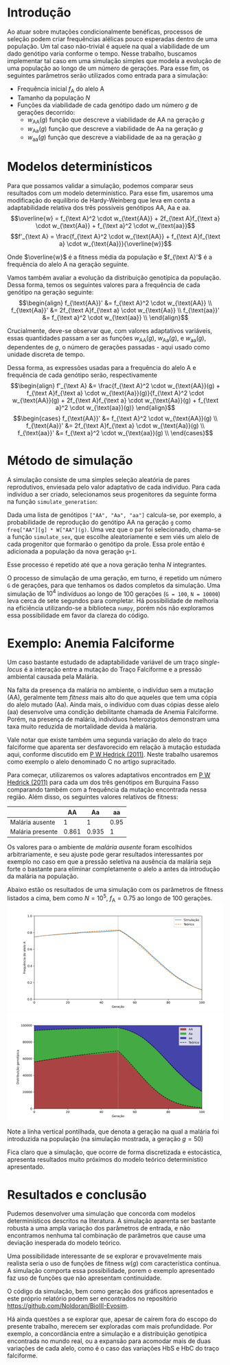 # Introdução

Ao atuar sobre mutações condicionalmente benéficas, processos de seleção podem criar frequências alélicas pouco esperadas dentro de uma população. Um tal caso não-trivial é aquele na qual a viabilidade de um dado genótipo varia conforme o tempo.
Nesse trabalho, buscamos implementar tal caso em uma simulação simples que modela a evolução de uma população ao longo de um número de gerações.
Para esse fim, os seguintes parâmetros serão utilizados como entrada para a simulação:
- Frequência inicial $f_{\text{A}}$ do alelo $\text{A}$ 
- Tamanho da população $N$
- Funções da viabilidade de cada genótipo dado um número $g$ de gerações decorrido:
	- $w_{\text{AA}}(g)$ função que descreve a viabilidade de $\text{AA}$ na geração $g$
	- $w_{\text{Aa}}(g)$ função que descreve a viabilidade de $\text{Aa}$ na geração $g$
	- $w_{\text{aa}}(g)$ função que descreve a viabilidade de $\text{aa}$ na geração $g$

# Modelos determinísticos

Para que possamos validar a simulação, podemos comparar seus resultados com um modelo determinístico. Para esse fim, usaremos uma modificação do equilíbrio de Hardy-Weinberg que leva em conta a adaptabilidade relativa dos três possíveis genótipos $\text{AA}$, $\text{Aa}$ e $\text{aa}$.
$$\overline{w} = f_{\text A}^2 \cdot w_{\text{AA}} + 2f_{\text A}f_{\text a} \cdot w_{\text{Aa}} + f_{\text a}^2 \cdot w_{\text{aa}}$$
$$f'_{\text A} = \frac{f_{\text A}^2 \cdot w_{\text{AA}} + f_{\text A}f_{\text a} \cdot w_{\text{Aa}}}{\overline{w}}$$

Onde $\overline{w}$ é a fitness média da população e $f_{\text A}'$ é a frequência do alelo $\text{A}$ na geração seguinte.

Vamos também avaliar a evolução da distribuição genotípica da população. Dessa forma, temos os seguintes valores para a frequência de cada genótipo na geração seguinte:
$$\begin{align}
f_{\text{AA}}' &= f_{\text A}^2 \cdot w_{\text{AA}} \\
f_{\text{Aa}}' &= 2f_{\text A}f_{\text a} \cdot w_{\text{Aa}} \\
f_{\text{aa}}' &= f_{\text a}^2 \cdot w_{\text{aa}} \\
\end{align}$$

Crucialmente, deve-se observar que, com valores adaptativos variáveis, essas quantidades passam a ser as funções $w_{\text{AA}}(g)$, $w_{\text{Aa}}(g)$, e  $w_{\text{aa}}(g)$, dependentes de $g$, o número de gerações passadas - aqui usado como unidade discreta de tempo.

Dessa forma, as expressões usadas para a frequência do alelo $\text{A}$ e frequência de cada genótipo serão, respectivamente
$$\begin{align}
f'_{\text A} &= \frac{f_{\text A}^2 \cdot w_{\text{AA}}(g) + f_{\text A}f_{\text a} \cdot w_{\text{Aa}}(g)}{f_{\text A}^2 \cdot w_{\text{AA}}(g) + 2f_{\text A}f_{\text a} \cdot w_{\text{Aa}}(g) + f_{\text a}^2 \cdot w_{\text{aa}}(g)}
\end{align}$$
$$\begin{cases}
f_{\text{AA}}' &= f_{\text A}^2 \cdot w_{\text{AA}}(g) \\
f_{\text{Aa}}' &= 2f_{\text A}f_{\text a} \cdot w_{\text{Aa}}(g) \\
f_{\text{aa}}' &= f_{\text a}^2 \cdot w_{\text{aa}}(g) \\
\end{cases}$$

# Método de simulação

A simulação consiste de uma simples seleção aleatória de pares reprodutivos, enviesada pelo valor adaptativo de cada indivíduo. Para cada indivíduo a ser criado, selecionamos seus progenitores da seguinte forma na função `simulate_generation`:

Dada uma lista de genótipos `["AA", "Aa", "aa"]` calcula-se, por exemplo, a probabilidade de reprodução do genótipo $\text{AA}$ na geração `g` como `freq["AA"][g] * W["AA"](g)`. Uma vez que o par foi selecionado, chama-se a função `simulate_sex`, que escolhe aleatoriamente e sem viés um alelo de cada progenitor que formarão o genótipo da prole. Essa prole então é adicionada a população da nova geração `g+1`.

Esse processo é repetido até que a nova geração tenha $N$ integrantes.

O processo de simulação de uma geração, em turno, é repetido um número `G` de gerações, para que tenhamos os dados completos da simulação. Uma simulação de $10^4$ indivíduos ao longo de $100$ gerações (`G = 100`, `N = 10000`) leva cerca de sete segundos para completar. Há possibilidade de melhoria na eficiência utilizando-se a biblioteca `numpy`, porém nós não exploramos essa possibilidade em favor da clareza do código.

# Exemplo: Anemia Falciforme

Um caso bastante estudado de adaptabilidade variável de um traço *single-locus* é a interação entre a mutação do Traço Falciforme e a pressão ambiental causada pela Malária.

Na falta da presença da malária no ambiente, o indivíduo sem a mutação ($\text{AA}$), geralmente tem *fitness* mais alto do que aqueles que tem uma cópia do alelo mutado ($\text{Aa}$). Ainda mais, o indivíduo com duas cópias desse alelo ($\text{aa}$) desenvolve uma condição debilitante chamada de Anemia Falciforme. Porém, na presença de malária, indivíduos heterozigotos demonstram uma taxa muito reduzida de mortalidade devida à malária. 

Vale notar que existe também uma segunda variação do alelo do traço falciforme que aparenta ser desfavorecido em relação à mutação estudada aqui, conforme discutido em [P W Hedrick (2011)](https://doi.org/10.1038%2Fhdy.2011.16). Neste trabalho usaremos como exemplo o alelo denominado $\text{C}$ no artigo supracitado.

Para começar, utilizaremos os valores adaptativos encontrados em [P W Hedrick (2011)](https://doi.org/10.1038%2Fhdy.2011.16) para cada um dos três genótipos em Burquina Fasso comparando também com a frequência da mutação encontrada nessa região. Além disso, os seguintes valores relativos de fitness:

|  | $\text{AA}$ | $\text{Aa}$ | $\text{aa}$ |
| ---- | ---- | ---- | ---- |
| Malária ausente | 1 | 1 | 0.95 |
| Malária presente | 0.861 | 0.935 | 1 |
Os valores para o ambiente de *malária ausente* foram escolhidos arbitrariamente, e seu ajuste pode gerar resultados interessantes por exemplo no caso em que a pressão seletiva na ausência da malária seja forte o bastante para  eliminar completamente o alelo $\text{a}$ antes da introdução da malária na população.

Abaixo estão os resultados de uma simulação com os parâmetros de fitness listados a cima, bem como $N = 10^5$, $f_{\text{A}} = 0.75$ ao longo de $100$ gerações.
![Fig.1](https://raw.githubusercontent.com/Noldoran/BioIII-Evosim/main/allele_freq.png)
![Fig.2](https://raw.githubusercontent.com/Noldoran/BioIII-Evosim/main/genotype_distribution.png)

Note a linha vertical pontilhada, que denota a geração na qual a malária foi introduzida na população (na simulação mostrada, a geração $g = 50$)

Fica claro que a simulação, que ocorre de forma discretizada e estocástica, apresenta resultados muito próximos do modelo teórico determinístico apresentado.


# Resultados e conclusão

Pudemos desenvolver uma simulação que concorda com modelos determinísticos descritos na literatura. A simulação aparenta ser bastante robusta a uma ampla variação dos parâmetros de entrada, e não encontramos nenhuma tal combinação de parâmetros que cause uma deviação inesperada do modelo teórico.

Uma possibilidade interessante de se explorar e provavelmente mais realista seria o uso de funções de fitness $w(g)$ com característica contínua. A simulação comporta essa possibilidade, porem o exemplo apresentado faz uso de funções que não apresentam continuidade.

O código da simulação, bem como geração dos gráficos apresentados e este próprio relatório podem ser encontrados no repositório https://github.com/Noldoran/BioIII-Evosim.

Há ainda questões a se explorar que, apesar de caírem fora do escopo do presente trabalho, merecem ser exploradas com mais profundidade. Por exemplo, a concordância entre a simulação e a distribuição genotípica encontrada no mundo real, ou a expansão para acomodar mais de duas variações de cada alelo, como é o caso das variações $\text{HbS}$ e $\text{HbC}$ do traço falciforme.